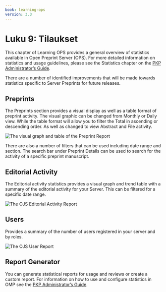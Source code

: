 ```yaml
---
book: learning-ops
version: 3.3
---
```


# Luku 9: Tilaukset

This chapter of Learning OPS provides a general overview of statistics available in Open Preprint Server (OPS). For more detailed information on statistics and usage guidelines, please see the Statistics chapter on the [PKP Administrator’s Guide](/admin-guide/en/statistics).

There are a number of identified improvements that will be made towards statistics specific to Server Preprints for future releases.

## Preprints

The Preprints section provides a visual display as well as a table format of preprint activity.  The visual graphic can be changed from Monthly or Daily view. While the table format will allow you to filter the Total in ascending or descending order. As well as changed to view Abstract and File activity.

![The visual graph and table of the Preprint Report](./assets/learning-ops-statistics-preprints-report.png)

There are also a number of filters that can be used including date range and section. The search bar under Preprint Details can be used to search for the activity of a specific preprint manuscript.

## Editorial Activity

The Editorial activity statistics provides a visual graph and trend table with a summary of the editorial activity for your Server. This can be filtered for a specific date range.

![The OJS Editorial Activity Report](./assets/learning-ops3.3-statistics-editorial-report.png)

## Users

Provides a summary of the number of users registered in your server and by roles.

![The OJS User Report](./assets/learning-ops-statistics-users-report.png)

## Report Generator

You can generate statistical reports for usage and reviews or create a custom report. For information on how to use and configure statistics in OMP see the [PKP Administrator’s Guide](/admin-guide/en/statistics).
